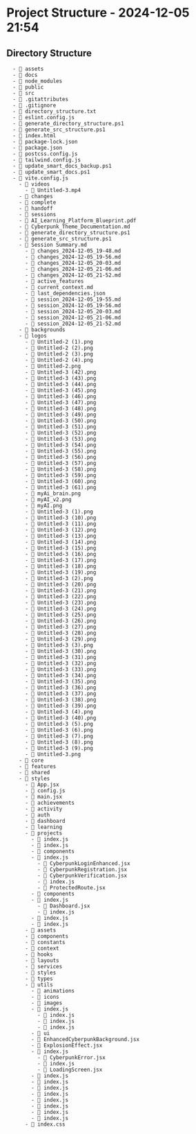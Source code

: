 # Project Structure - 2024-12-05 21:54

## Directory Structure

      - 📁 assets
      - 📁 docs
      - 📁 node_modules
      - 📁 public
      - 📁 src
      - 📄 .gitattributes
      - 📄 .gitignore
      - 📄 directory_structure.txt
      - 📄 eslint.config.js
      - 📄 generate_directory_structure.ps1
      - 📄 generate_src_structure.ps1
      - 📄 index.html
      - 📄 package-lock.json
      - 📄 package.json
      - 📄 postcss.config.js
      - 📄 tailwind.config.js
      - 📄 update_smart_docs_backup.ps1
      - 📄 update_smart_docs.ps1
      - 📄 vite.config.js
        - 📁 videos
          - 📄 Untitled-3.mp4
        - 📁 changes
        - 📁 complete
        - 📁 handoff
        - 📁 sessions
        - 📄 AI_Learning_Platform_Blueprint.pdf
        - 📄 Cyberpunk_Theme_Documentation.md
        - 📄 generate_directory_structure.ps1
        - 📄 generate_src_structure.ps1
        - 📄 Session Summary.md
          - 📄 changes_2024-12-05_19-48.md
          - 📄 changes_2024-12-05_19-56.md
          - 📄 changes_2024-12-05_20-03.md
          - 📄 changes_2024-12-05_21-06.md
          - 📄 changes_2024-12-05_21-52.md
          - 📁 active_features
          - 📄 current_context.md
          - 📄 last_dependencies.json
          - 📄 session_2024-12-05_19-55.md
          - 📄 session_2024-12-05_19-56.md
          - 📄 session_2024-12-05_20-03.md
          - 📄 session_2024-12-05_21-06.md
          - 📄 session_2024-12-05_21-52.md
        - 📁 backgrounds
        - 📁 logos
          - 📄 Untitled-2 (1).png
          - 📄 Untitled-2 (2).png
          - 📄 Untitled-2 (3).png
          - 📄 Untitled-2 (4).png
          - 📄 Untitled-2.png
          - 📄 Untitled-3 (42).png
          - 📄 Untitled-3 (43).png
          - 📄 Untitled-3 (44).png
          - 📄 Untitled-3 (45).png
          - 📄 Untitled-3 (46).png
          - 📄 Untitled-3 (47).png
          - 📄 Untitled-3 (48).png
          - 📄 Untitled-3 (49).png
          - 📄 Untitled-3 (50).png
          - 📄 Untitled-3 (51).png
          - 📄 Untitled-3 (52).png
          - 📄 Untitled-3 (53).png
          - 📄 Untitled-3 (54).png
          - 📄 Untitled-3 (55).png
          - 📄 Untitled-3 (56).png
          - 📄 Untitled-3 (57).png
          - 📄 Untitled-3 (58).png
          - 📄 Untitled-3 (59).png
          - 📄 Untitled-3 (60).png
          - 📄 Untitled-3 (61).png
          - 📄 myAi_brain.png
          - 📄 myAI_v2.png
          - 📄 myAI.png
          - 📄 Untitled-3 (1).png
          - 📄 Untitled-3 (10).png
          - 📄 Untitled-3 (11).png
          - 📄 Untitled-3 (12).png
          - 📄 Untitled-3 (13).png
          - 📄 Untitled-3 (14).png
          - 📄 Untitled-3 (15).png
          - 📄 Untitled-3 (16).png
          - 📄 Untitled-3 (17).png
          - 📄 Untitled-3 (18).png
          - 📄 Untitled-3 (19).png
          - 📄 Untitled-3 (2).png
          - 📄 Untitled-3 (20).png
          - 📄 Untitled-3 (21).png
          - 📄 Untitled-3 (22).png
          - 📄 Untitled-3 (23).png
          - 📄 Untitled-3 (24).png
          - 📄 Untitled-3 (25).png
          - 📄 Untitled-3 (26).png
          - 📄 Untitled-3 (27).png
          - 📄 Untitled-3 (28).png
          - 📄 Untitled-3 (29).png
          - 📄 Untitled-3 (3).png
          - 📄 Untitled-3 (30).png
          - 📄 Untitled-3 (31).png
          - 📄 Untitled-3 (32).png
          - 📄 Untitled-3 (33).png
          - 📄 Untitled-3 (34).png
          - 📄 Untitled-3 (35).png
          - 📄 Untitled-3 (36).png
          - 📄 Untitled-3 (37).png
          - 📄 Untitled-3 (38).png
          - 📄 Untitled-3 (39).png
          - 📄 Untitled-3 (4).png
          - 📄 Untitled-3 (40).png
          - 📄 Untitled-3 (5).png
          - 📄 Untitled-3 (6).png
          - 📄 Untitled-3 (7).png
          - 📄 Untitled-3 (8).png
          - 📄 Untitled-3 (9).png
          - 📄 Untitled-3.png
        - 📁 core
        - 📁 features
        - 📁 shared
        - 📁 styles
          - 📄 App.jsx
          - 📄 config.js
          - 📄 main.jsx
          - 📁 achievements
          - 📁 activity
          - 📁 auth
          - 📁 dashboard
          - 📁 learning
          - 📁 projects
            - 📄 index.js
            - 📄 index.js
            - 📁 components
            - 📄 index.js
              - 📄 CyberpunkLoginEnhanced.jsx
              - 📄 CyberpunkRegistration.jsx
              - 📄 CyberpunkVerification.jsx
              - 📄 index.js
              - 📄 ProtectedRoute.jsx
            - 📁 components
            - 📄 index.js
              - 📄 Dashboard.jsx
              - 📄 index.js
            - 📄 index.js
            - 📄 index.js
          - 📁 assets
          - 📁 components
          - 📁 constants
          - 📁 context
          - 📁 hooks
          - 📁 layouts
          - 📁 services
          - 📁 styles
          - 📁 types
          - 📁 utils
            - 📁 animations
            - 📁 icons
            - 📁 images
            - 📄 index.js
              - 📄 index.js
              - 📄 index.js
              - 📄 index.js
            - 📁 ui
            - 📄 EnhancedCyberpunkBackground.jsx
            - 📄 ExplosionEffect.jsx
            - 📄 index.js
              - 📄 CyberpunkError.jsx
              - 📄 index.js
              - 📄 LoadingScreen.jsx
            - 📄 index.js
            - 📄 index.js
            - 📄 index.js
            - 📄 index.js
            - 📄 index.js
            - 📄 index.js
            - 📄 index.js
            - 📄 index.js
          - 📄 index.css
